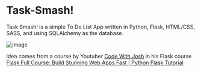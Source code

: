 # Task-Smash!
Task Smash! is a simple To Do List App written in Python, Flask, HTML/CSS, SASS, and using SQLAlchemy as the database. 

![image](https://github.com/tomassantos484/Task-Smasher/assets/102435876/fe649e67-4f1a-4bb5-8924-f13f0c3a2f2d)


Idea comes from a course by Youtuber [Code With Josh](https://www.youtube.com/@codewithjoshoffical) in his Flask course [Flask Full Course: Build Stunning Web Apps Fast | Python Flask Tutorial](https://www.youtube.com/watch?v=45P3xQPaYxc)



